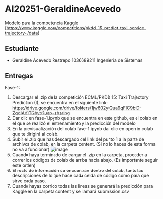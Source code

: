 # AI20251-GeraldineAcevedo
Modelo para la competencia Kaggle [https://www.kaggle.com/competitions/pkdd-15-predict-taxi-service-trajectory-i/data)
## Estudiante
- Geraldine Acevedo Restrepo 1036689211 Ingenieria de Sistemas

## Entregas
Fase-1:
1. Descargar el .zip de la competición ECML/PKDD 15: Taxi Trajectory Prediction (I),
   se encuentra en el siguiente link: https://drive.google.com/drive/folders/1jw602ytQua9qFIC9btD-ZqdIAd1TGhyo?usp=sharing
3. Dar clic en fase-1.ipynb que se encuentra en este github, es el colab en el que se realizó el entrenamiento y la predicción del modelo.
4. En la previsualización del colab fase-1.ipynb dar clic en open in colab que te dirigirá al colab.
5. Subir el .zip que has descargado del link del punto 1 a la parte de archivos de colab, en la carpeta content. (Si no lo haces de esta forma no va a funcionar)
   ![image](https://github.com/user-attachments/assets/180785c3-b5e0-408d-8a20-927d6a24f7f4)
6. Cuando haya terminado de cargar el .zip en la carpeta, proceder a correr los códigos de colab de arriba hacia abajo. (Es importante seguir este orden)
7. El resto de información se encuentran dentro del colab, tanto las descripciones de lo que hace cada celda de código como para que sirve cada paso.
8. Cuando hayas corrido todas las lineas se generará la predicción para Kaggle en la carpeta content y se llamará submission.csv

